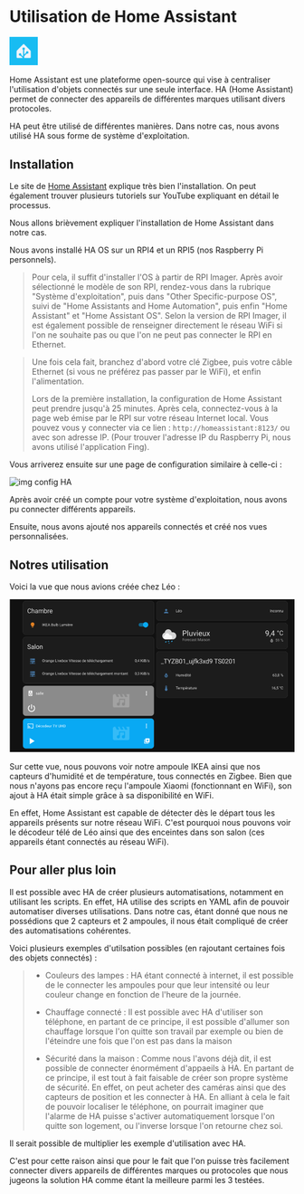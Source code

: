 # Utilisation de Home Assistant

<p align="left">
  <img src="./imgs/logoHA.png" alt="Texte alternatif" style="width:10%; height:auto;">
</p>

Home Assistant est une plateforme open-source qui vise à centraliser l'utilisation d'objets connectés sur une seule interface. HA (Home Assistant) permet de connecter des appareils de différentes marques utilisant divers protocoles.

HA peut être utilisé de différentes manières. Dans notre cas, nous avons utilisé HA sous forme de système d'exploitation.

## Installation

Le site de [Home Assistant](https://www.home-assistant.io/) explique très bien l'installation. On peut également trouver plusieurs tutoriels sur YouTube expliquant en détail le processus.

Nous allons brièvement expliquer l'installation de Home Assistant dans notre cas.

Nous avons installé HA OS sur un RPI4 et un RPI5 (nos Raspberry Pi personnels).

> Pour cela, il suffit d'installer l'OS à partir de RPI Imager. Après avoir sélectionné le modèle de son RPI, rendez-vous dans la rubrique "Système d'exploitation", puis dans "Other Specific-purpose OS", suivi de "Home Assistants and Home Automation", puis enfin "Home Assistant" et "Home Assistant OS". Selon la version de RPI Imager, il est également possible de renseigner directement le réseau WiFi si l'on ne souhaite pas ou que l'on ne peut pas connecter le RPI en Ethernet.

> Une fois cela fait, branchez d'abord votre clé Zigbee, puis votre câble Ethernet (si vous ne préférez pas passer par le WiFi), et enfin l'alimentation.
>
> Lors de la première installation, la configuration de Home Assistant peut prendre jusqu'à 25 minutes. Après cela, connectez-vous à la page web émise par le RPI sur votre réseau Internet local. Vous pouvez vous y connecter via ce lien : `http://homeassistant:8123/` ou avec son adresse IP. (Pour trouver l'adresse IP du Raspberry Pi, nous avons utilisé l'application Fing).

Vous arriverez ensuite sur une page de configuration similaire à celle-ci :

![img config HA](./imgs/page-accueil-HA.avif)

Après avoir créé un compte pour votre système d'exploitation, nous avons pu connecter différents appareils.

Ensuite, nous avons ajouté nos appareils connectés et créé nos vues personnalisées.

## Notres utilisation

Voici la vue que nous avions créée chez Léo :

![Vue Finale HA](./imgs/Vue_finale_HA.png)

Sur cette vue, nous pouvons voir notre ampoule IKEA ainsi que nos capteurs d'humidité et de température, tous connectés en Zigbee. Bien que nous n'ayons pas encore reçu l'ampoule Xiaomi (fonctionnant en WiFi), son ajout à HA était simple grâce à sa disponibilité en WiFi.

En effet, Home Assistant est capable de détecter dès le départ tous les appareils présents sur notre réseau WiFi. C'est pourquoi nous pouvons voir le décodeur télé de Léo ainsi que des enceintes dans son salon (ces appareils étant connectés au réseau WiFi).

## Pour aller plus loin 

Il est possible avec HA de créer plusieurs automatisations, notamment en utilisant les scripts. En effet, HA utilise des scripts en YAML afin de pouvoir automatiser diverses utilisations. Dans notre cas, étant donné que nous ne possédions que 2 capteurs et 2 ampoules, il nous était compliqué de créer des automatisations cohérentes. 

Voici plusieurs exemples d'utilsation possibles (en rajoutant certaines fois des objets connectés) : 

> - Couleurs des lampes : HA étant connecté à internet, il est possible de le connecter les ampoules pour que leur intensité ou leur couleur change en fonction de l'heure de la journée. 
>
> - Chauffage connecté : Il est possible avec HA d'utiliser son téléphone, en partant de ce principe, il est possible d'allumer son chauffage lorsque l'on quitte son travail par exemple ou bien de l'éteindre une fois que l'on est pas dans la maison
>
> - Sécurité dans la maison : Comme nous l'avons déjà dit, il est possible de connecter énormément d'appaeils à HA. En partant de ce principe, il est tout à fait faisable de créer son propre système de sécurité. En effet, on peut acheter des caméras ainsi que des capteurs de position et les connecter à HA. En alliant à cela le fait de pouvoir localiser le téléphone, on pourrait imaginer que l'alarme de HA puisse s'activer automatiquement lorsque l'on quitte son logement, ou l'inverse lorsque l'on retourne chez soi. 

Il serait possible de multiplier les exemple d'utilisation avec HA. 

C'est pour cette raison ainsi que pour le fait que l'on puisse très facilement connecter divers appareils de différentes marques ou protocoles que nous jugeons la solution HA comme étant la meilleure parmi les 3 testées. 